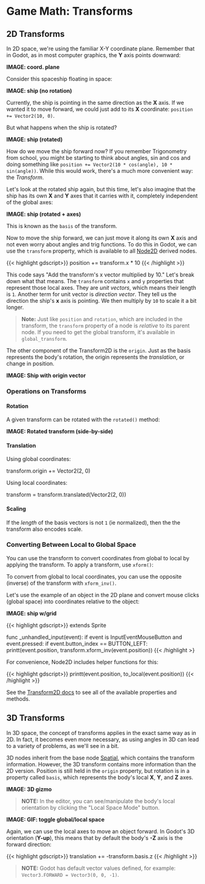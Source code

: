 # Game Math: Transforms

## 2D Transforms

In 2D space, we're using the familiar X-Y coordinate plane. Remember that in
Godot, as in most computer graphics, the **Y** axis points downward:

**IMAGE: coord. plane**

Consider this spaceship floating in space:

**IMAGE: ship (no rotation)**

Currently, the ship is pointing in the same direction as the **X** axis. If we
wanted it to move forward, we could just add to its **X** coordinate:
`position += Vector2(10, 0)`.

But what happens when the ship is rotated?

**IMAGE: ship (rotated)**

How do we move the ship forward now? If you remember Trigonometry from school,
you might be starting to think about angles, sin and cos and doing something
like `position += Vector2(10 * cos(angle), 10 * sin(angle))`. While this would
work, there's a much more convenient way: the _Transform_.

Let's look at the rotated ship again, but this time, let's also imagine that
the ship has its own **X** and **Y** axes that it carries with it, completely
independent of the global axes:

**IMAGE: ship (rotated + axes)**

This is known as the `basis` of the transform.

Now to move the ship forward, we can just move it along its own **X** axis and
not even worry about angles and trig functions. To do this in Godot, we can use
the `transform` property, which is available to all [Node2D]([https://link](https://docs.godotengine.org/en/latest/classes/class_node2d.html)) derived nodes.

{{< highlight gdscript>}}
    position += transform.x * 10
{{< /highlight >}}

This code says "Add the transform's x vector multiplied by 10." Let's break down
what that means. The `transform` contains `x` and `y` properties that represent
those local axes. They are _unit vectors_, which means their length is `1`.
Another term for unit vector is _direction vector_. They tell us the direction
the ship's **x** axis is pointing. We then multiply by `10` to scale it a bit
longer.

> **Note:** Just like `position` and `rotation`, which are included in the
> transform, the `transform` property of a node is _relative_ to its parent
> node. If you need to get the global transform, it's available in
> `global_transform`.

The other component of the Transform2D is the `origin`. Just as the basis
represents the body's rotation, the origin represents the _translation_, or
change in position.

**IMAGE: Ship with origin vector**

### Operations on Transforms

#### Rotation

A given transform can be rotated with the `rotated()` method:

**IMAGE: Rotated transform (side-by-side)**

#### Translation

Using global coordinates:

transform.origin += Vector2(2, 0)

Using local coordinates:

transform = transform.translated(Vector2(2, 0))

#### Scaling

If the _length_ of the basis vectors is not `1` (ie normalized), then the
the transform also encodes scale.

### Converting Between Local to Global Space

You can use the transform to convert coordinates from global to local by applying
the transform. To apply a transform, use `xform()`:


To convert from global to local coordinates, you can use the opposite (inverse)
of the transform with `xform_inv()`.

Let's use the example of an object in the 2D plane and convert mouse clicks
(global space) into coordinates relative to the object:

**IMAGE: ship w/grid**

{{< highlight gdscript>}}
extends Sprite

func _unhandled_input(event):
    if event is InputEventMouseButton and event.pressed:
        if event.button_index == BUTTON_LEFT:
            printt(event.position, transform.xform_inv(event.position))
{{< /highlight >}

For convenience, Node2D includes helper functions for this:

{{< highlight gdscript>}}
    printt(event.position, to_local(event.position))
{{< /highlight >}}

See the [Transform2D docs](https://docs.godotengine.org/en/latest/classes/class_transform2d.html) to see all of the available properties and methods.

## 3D Transforms

In 3D space, the concept of transforms applies in the exact same way as in 2D.
In fact, it becomes even more necessary, as using angles in 3D can lead to
a variety of problems, as we'll see in a bit.

3D nodes inherit from the base node [Spatial]([https://link](https://docs.godotengine.org/en/latest/classes/class_spatial.html)), which contains the
transform information. However, the 3D transform contains more information than
the 2D version. Position is still held in the `origin` property, but rotation
is in a property called `basis`, which represents the body's local **X**, **Y**,
and **Z** axes.

**IMAGE: 3D gizmo**

> **NOTE:** In the editor, you can see/manipulate the body's local orientation by
> clicking the "Local Space Mode" button.

**IMAGE: GIF: toggle global/local space**

Again, we can use the local axes to move an object forward. In Godot's 3D
orientation (**Y-up**), this means that by default the body's **-Z** axis is
the forward direction:

{{< highlight gdscript>}}
    translation += -transform.basis.z
{{< /highlight >}}

> **NOTE:** Godot has default vector values defined, for example: `Vector3.FORWARD = Vector3(0, 0, -1)`.

